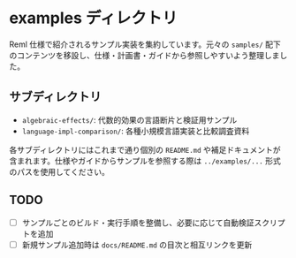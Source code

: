 # examples ディレクトリ

Reml 仕様で紹介されるサンプル実装を集約しています。元々の `samples/` 配下のコンテンツを移設し、仕様・計画書・ガイドから参照しやすいよう整理しました。

## サブディレクトリ
- `algebraic-effects/`: 代数的効果の言語断片と検証用サンプル
- `language-impl-comparison/`: 各種小規模言語実装と比較調査資料

各サブディレクトリにはこれまで通り個別の `README.md` や補足ドキュメントが含まれます。仕様やガイドからサンプルを参照する際は `../examples/...` 形式のパスを使用してください。

## TODO
- [ ] サンプルごとのビルド・実行手順を整備し、必要に応じて自動検証スクリプトを追加
- [ ] 新規サンプル追加時は `docs/README.md` の目次と相互リンクを更新
